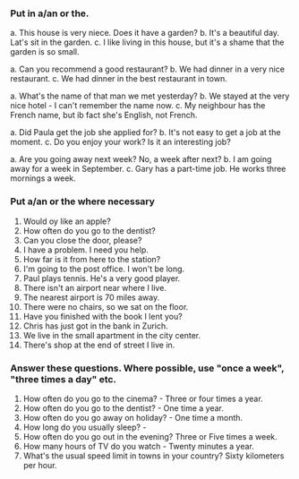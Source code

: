 
### Put in a/an or the.
a. This house is very niece. Does it have a garden?
b. It's a beautiful day. Lat's sit in the garden.
c. I like living in this house, but it's a shame that the garden is so small.

a. Can you recommend a good restaurant?
b. We had dinner in a very nice restaurant.
c. We had dinner in the best restaurant in town.

a. What's the name of that man we met yesterday?
b. We stayed at the very nice hotel - I can't remember the name now.
c. My neighbour has the French name, but ib fact she's English, not French.

a. Did Paula get the job she applied for?
b. It's not easy to get a job at the moment.
c. Do you enjoy your work? Is it an interesting job?

a. Are you going away next week? No, a week after next?
b. I am going away for a week in September.
c. Gary has a part-time job. He works three mornings a week.

### Put a/an or the where necessary
1. Would oy like an apple?
2. How often do you go to the dentist?
3. Can you close the door, please?
4. I have a problem. I need you help.
5. How far is it from here to the station?
6. I'm going to the post office. I won't be long.
7. Paul plays tennis. He's a very good player.
8. There isn't an airport near where I live.
9. The nearest airport is 70 miles away.
10. There were no chairs, so we sat on the floor.
11. Have you finished with the book I lent you?
12. Chris has just got in the bank in Zurich.
13. We live in the small apartment in the city center.
14. There's shop at the end of street I live in.

### Answer these questions. Where possible, use "once a week", "three times a day" etc.
1. How often do you go to the cinema? - Three or four times a year.
2. How often do you go to the dentist? - One time a year.
3. How often do you go away on holiday? - One time a month.
4. How long do you usually sleep? - 
5. How often do you go out in the evening? Three or Five times a week.
6. How many hours of TV do you watch - Twenty minutes a year.
7. What's the usual speed limit in towns in your country? Sixty kilometers per hour.